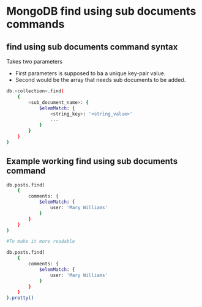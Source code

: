 # MongoDB find using sub documents commands

## find using sub documents command syntax
Takes two parameters
- First parameters is supposed to ba a unique key-pair value. 
- Second would be the array that needs sub documents to be added. 
```bash
db.<collection>.find(
	{ 
		<sub_document_name>: {
			$elemMatch: {
				<string_key>: '<string_value>'
				...
			}
		}
	}
)
```

## Example working find using sub documents command
```bash
db.posts.find(
	{
		comments: {
			$elemMatch: {
				user: 'Mary Williams'
			}
		}
	}
)

#To make it more readable

db.posts.find(
	{
		comments: {
			$elemMatch: {
				user: 'Mary Williams'
			}
		}
	}
).pretty()

```
